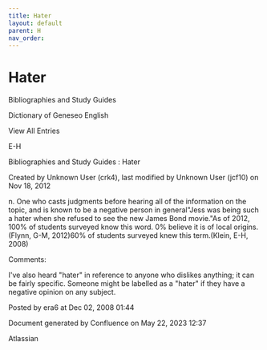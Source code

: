 ```yaml
---
title: Hater
layout: default
parent: H
nav_order:
---
```


# Hater

Bibliographies and Study Guides

Dictionary of Geneseo English

View All Entries

E-H

Bibliographies and Study Guides : Hater

Created by  Unknown User (crk4), last modified by  Unknown User (jcf10) on Nov 18, 2012

n. One who casts judgments before hearing all of the information on the topic, and is known to be a negative person in general&quot;Jess was being such a hater when she refused to see the new James Bond movie.&quot;As of 2012, 100% of students surveyed know this word. 0% believe it is of local origins.(Flynn, G-M, 2012)60% of students surveyed knew this term.(Klein, E-H, 2008)

Comments:

I've also heard &quot;hater&quot; in reference to anyone who dislikes anything; it can be fairly specific. Someone might be labelled as a &quot;hater&quot; if they have a negative opinion on any subject.

Posted by era6 at Dec 02, 2008 01:44

Document generated by Confluence on May 22, 2023 12:37

Atlassian
